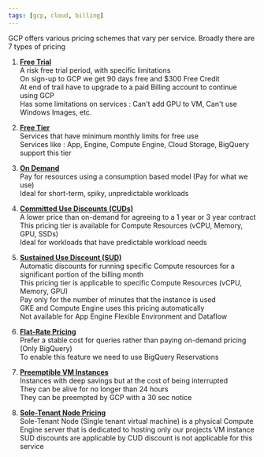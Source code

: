 ```yaml
---
tags: [gcp, cloud, billing]
---
```


GCP offers various pricing schemes that vary per service. Broadly there are 7 types of pricing

1. **<u>Free Trial</u>**  
   A risk free trial period, with specific limitations  
   On sign-up to GCP we get 90 days free and $300 Free Credit  
   At end of trail have to upgrade to a paid Billing account to continue using GCP  
   Has some limitations on services : Can't add GPU to VM, Can't use Windows Images, etc.

2. **<u>Free Tier</u>**  
   Services that have minimum monthly limits for free use  
   Services like : App, Engine, Compute Engine, Cloud Storage, BigQuery support this tier

3. **<u>On Demand</u>**  
   Pay for resources using a consumption based model (Pay for what we use)  
   Ideal for short-term, spiky, unpredictable workloads

4. **<u>Committed Use Discounts (CUDs)</u>**  
   A lower price than on-demand for agreeing to a 1 year or 3 year contract  
   This pricing tier is available for Compute Resources (vCPU, Memory, GPU, SSDs)  
   Ideal for workloads that have predictable workload needs

5. **<u>Sustained Use Discount (SUD)</u>**  
   Automatic discounts for running specific Compute resources for a significant portion of the billing month  
   This pricing tier is applicable to specific Compute Resources (vCPU, Memory, GPU)  
   Pay only for the number of minutes that the instance is used  
   GKE and Compute Engine uses this pricing automatically  
   Not available for App Engine Flexible Environment and Dataflow

6. **<u>Flat-Rate Pricing</u>**  
   Prefer a stable cost for queries rather than paying on-demand pricing (Only BigQuery)  
   To enable this feature we need to use BigQuery Reservations

7. **<u>Preemptible VM Instances</u>**  
   Instances with deep savings but at the cost of being interrupted  
   They can be alive for no longer than 24 hours  
   They can be preempted by GCP with a 30 sec notice

8. **<u>Sole-Tenant Node Pricing</u>**  
   Sole-Tenant Node (Single tenant virtual machine) is a physical Compute Engine server that is dedicated to hosting only our projects VM instance  
   SUD discounts are applicable by CUD discount is not applicable for this service
